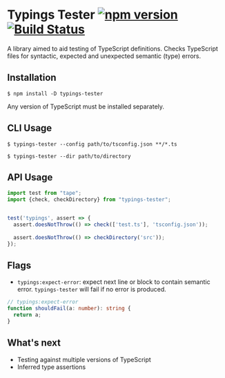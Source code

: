 # Typings Tester [![npm version][npm-image]][npm-url] [![Build Status][travis-image]][travis-url]

A library aimed to aid testing of TypeScript definitions. 
Checks TypeScript files for syntactic, expected and unexpected semantic (type) errors.

## Installation
 
    $ npm install -D typings-tester
    
Any version of TypeScript must be installed separately.

## CLI Usage

    $ typings-tester --config path/to/tsconfig.json **/*.ts
     
    $ typings-tester --dir path/to/directory
    
## API Usage            

```ts
import test from "tape";
import {check, checkDirectory} from "typings-tester";


test('typings', assert => {
  assert.doesNotThrow(() => check(['test.ts'], 'tsconfig.json'));
  
  assert.doesNotThrow(() => checkDirectory('src'));
});
```

## Flags
* `typings:expect-error`: expect next line or block to contain semantic error. `typings-tester` will fail if no error is produced.

```ts
// typings:expect-error
function shouldFail(a: number): string {
  return a;
}
```

## What's next

* Testing against multiple versions of TypeScript
* Inferred type assertions

[npm-image]: https://badge.fury.io/js/typings-tester.svg
[npm-url]: https://badge.fury.io/js/typings-tester
[travis-image]: https://travis-ci.org/aikoven/typings-tester.svg?branch=master
[travis-url]: https://travis-ci.org/aikoven/typings-tester
